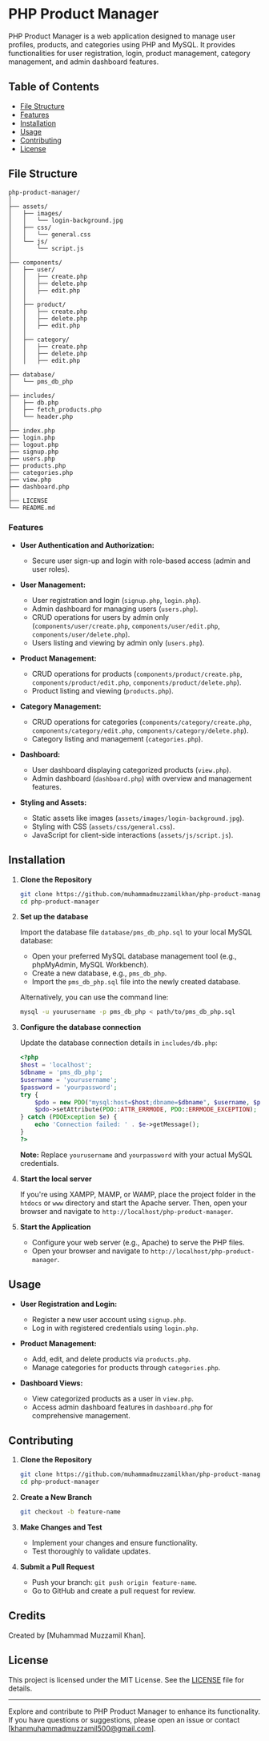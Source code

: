 # PHP Product Manager

PHP Product Manager is a web application designed to manage user profiles, products, and categories using PHP and MySQL. It provides functionalities for user registration, login, product management, category management, and admin dashboard features.

## Table of Contents

- [File Structure](#file-structure)
- [Features](#features)
- [Installation](#installation)
- [Usage](#usage)
- [Contributing](#contributing)
- [License](#license)

## File Structure

```structure
php-product-manager/
│
├── assets/
│   ├── images/
│   │   └── login-background.jpg
│   ├── css/
│   │   └── general.css
│   └── js/
│       └── script.js
│
├── components/
│   ├── user/
│   │   ├── create.php
│   │   ├── delete.php
│   │   ├── edit.php
│   │
│   ├── product/
│   │   ├── create.php
│   │   ├── delete.php
│   │   ├── edit.php
│   │
│   ├── category/
│   │   ├── create.php
│   │   ├── delete.php
│   │   ├── edit.php
│
├── database/
│   └── pms_db_php
│
├── includes/
│   ├── db.php
│   ├── fetch_products.php
│   └── header.php
│
├── index.php
├── login.php
├── logout.php
├── signup.php
├── users.php
├── products.php
├── categories.php
├── view.php
├── dashboard.php
│
├── LICENSE
└── README.md
```

### Features

- **User Authentication and Authorization:**
  - Secure user sign-up and login with role-based access (admin and user roles).

- **User Management:**
  - User registration and login (`signup.php`, `login.php`).
  - Admin dashboard for managing users (`users.php`).
  - CRUD operations for users by admin only (`components/user/create.php`, `components/user/edit.php`, `components/user/delete.php`).
  - Users listing and viewing by admin only (`users.php`).

- **Product Management:**
  - CRUD operations for products (`components/product/create.php`, `components/product/edit.php`, `components/product/delete.php`).
  - Product listing and viewing (`products.php`).

- **Category Management:**
  - CRUD operations for categories (`components/category/create.php`, `components/category/edit.php`, `components/category/delete.php`).
  - Category listing and management (`categories.php`).

- **Dashboard:**
  - User dashboard displaying categorized products (`view.php`).
  - Admin dashboard (`dashboard.php`) with overview and management features.

- **Styling and Assets:**
  - Static assets like images (`assets/images/login-background.jpg`).
  - Styling with CSS (`assets/css/general.css`).
  - JavaScript for client-side interactions (`assets/js/script.js`).

## Installation

1. **Clone the Repository**

    ```bash
    git clone https://github.com/muhammadmuzzamilkhan/php-product-manager.git
    cd php-product-manager
    ```

2. **Set up the database**

    Import the database file `database/pms_db_php.sql` to your local MySQL database:

    - Open your preferred MySQL database management tool (e.g., phpMyAdmin, MySQL Workbench).
    - Create a new database, e.g., `pms_db_php`.
    - Import the `pms_db_php.sql` file into the newly created database.

    Alternatively, you can use the command line:

    ```bash
    mysql -u yourusername -p pms_db_php < path/to/pms_db_php.sql
    ```

3. **Configure the database connection**

    Update the database connection details in `includes/db.php`:

    ```php
    <?php
    $host = 'localhost';
    $dbname = 'pms_db_php';
    $username = 'yourusername';
    $password = 'yourpassword';
    try {
        $pdo = new PDO("mysql:host=$host;dbname=$dbname", $username, $password);
        $pdo->setAttribute(PDO::ATTR_ERRMODE, PDO::ERRMODE_EXCEPTION);
    } catch (PDOException $e) {
        echo 'Connection failed: ' . $e->getMessage();
    }
    ?>
    ```

    **Note:** Replace `yourusername` and `yourpassword` with your actual MySQL credentials.

4. **Start the local server**

    If you're using XAMPP, MAMP, or WAMP, place the project folder in the `htdocs` or `www` directory and start the Apache server. Then, open your browser and navigate to `http://localhost/php-product-manager`.

3. **Start the Application**

    - Configure your web server (e.g., Apache) to serve the PHP files.
    - Open your browser and navigate to `http://localhost/php-product-manager`.

## Usage

- **User Registration and Login:**
  - Register a new user account using `signup.php`.
  - Log in with registered credentials using `login.php`.

- **Product Management:**
  - Add, edit, and delete products via `products.php`.
  - Manage categories for products through `categories.php`.

- **Dashboard Views:**
  - View categorized products as a user in `view.php`.
  - Access admin dashboard features in `dashboard.php` for comprehensive management.

## Contributing

1. **Clone the Repository**

    ```bash
    git clone https://github.com/muhammadmuzzamilkhan/php-product-manager.git
    cd php-product-manager
    ```

2. **Create a New Branch**

    ```bash
    git checkout -b feature-name
    ```

3. **Make Changes and Test**

    - Implement your changes and ensure functionality.
    - Test thoroughly to validate updates.

4. **Submit a Pull Request**

    - Push your branch: `git push origin feature-name`.
    - Go to GitHub and create a pull request for review.

## Credits

Created by [Muhammad Muzzamil Khan].

## License

This project is licensed under the MIT License. See the [LICENSE](LICENSE) file for details.

---

Explore and contribute to PHP Product Manager to enhance its functionality. If you have questions or suggestions, please open an issue or contact [khanmuhammadmuzzamil500@gmail.com].
